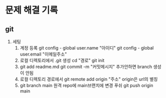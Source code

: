# 문제 해결 기록

## git
1. 세팅
    1) 계정 등록
    git config  - global user.name "아이디"
    git config  - global user.email "이메일주소"
    2) 로컬 디렉토리에서 .git 생성
    cd "경로"
    git init
    3) git add readme.md
    git commit -m "커밋메시지"
    추가안하면 branch 생성이 안됨
    4) 로컬 디렉토리 경로에서 git remote add origin "주소"
    origin은 url의 별칭
    5) git branch main
    원격 repo에 main브랜치에 변경 푸쉬
    git push origin main

